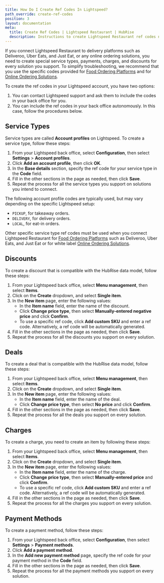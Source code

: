 ```yaml
---
title: How Do I Create Ref Codes In Lightspeed?
path_override: create-ref-codes
position: 3
layout: documentation
meta:
  title: Create Ref Codes | Lightspeed Restaurant | HubRise
  description: Instructions to create Lightspeed Restaurant ref codes needed for your EPOS to work with other connected apps, like online ordering platforms.
---
```


If you connect Lightspeed Restaurant to delivery platforms such as Deliveroo, Uber Eats, and Just Eat, or any online ordering solutions, you need to create special service types, payments, charges, and discounts for every solution you support.
To simplify troubleshooting, we recommend that you use the specific codes provided for [Food Ordering Platforms](/apps/lightspeed-restaurant/food-ordering-platforms) and for [Online Ordering Solutions](/apps/lightspeed-restaurant/online-ordering-solutions).

To create the ref codes in your Lightspeed account, you have two options:

1. You can contact Lightspeed support and ask them to include the codes in your back office for you.
1. You can include the ref codes in your back office autonomously. In this case, follow the procedures below.

## Service Types

Service types are called **Account profiles** on Lightspeed. To create a service type, follow these steps:

1. From your Lightspeed back office, select **Configuration**, then select **Settings** > **Account profiles**.
1. Click **Add an account profile**, then click **OK**.
1. In the **Base details** section, specify the ref code for your service type in the **Code** field.
1. Fill in the other sections in the page as needed, then click **Save**.
1. Repeat the process for all the service types you support on solutions you intend to connect.

The following account profile codes are typically used, but may vary depending on the specific Lightspeed setup:

- `PICKUP`, for takeaway orders.
- `DELIVERY`, for delivery orders.
- `LOCAL`, for eat-in orders.

Other specific service type ref codes must be used when you connect Lightspeed Restaurant for [Food Ordering Platforms](/apps/lightspeed-restaurant/food-ordering-platforms) such as Deliveroo, Uber Eats, and Just Eat or for white label [Online Ordering Solutions](/apps/lightspeed-restaurant/online-ordering-solutions).

## Discounts

To create a discount that is compatible with the HubRise data model, follow these steps:

1. From your Lightspeed back office, select **Menu management**, then select **Items**.
1. Click on the **Create** dropdown, and select **Single item**.
1. In the **New item** page, enter the following values:
   - In the **Item name** field, enter the name of the discount.
   - Click **Change price type**, then select **Manually-entered negative price** and click **Confirm**.
   - To use a specific ref code, click **Add custom SKU** and enter a ref code. Alternatively, a ref code will be automatically generated.
1. Fill in the other sections in the page as needed, then click **Save**.
1. Repeat the process for all the discounts you support on every solution.

## Deals

To create a deal that is compatible with the HubRise data model, follow these steps:

1. From your Lightspeed back office, select **Menu management**, then select **Items**.
1. Click on the **Create** dropdown, and select **Single item**.
1. In the **New item** page, enter the following values:
   - In the **Item name** field, enter the name of the deal.
   - Click **Change price type**, then select **No price** and click **Confirm**.
1. Fill in the other sections in the page as needed, then click **Save**.
1. Repeat the process for all the deals you support on every solution.

## Charges

To create a charge, you need to create an item by following these steps:

1. From your Lightspeed back office, select **Menu management**, then select **Items**.
1. Click on the **Create** dropdown, and select **Single item**.
1. In the **New item** page, enter the following values:
   - In the **Item name** field, enter the name of the charge.
   - Click **Change price type**, then select **Manually-entered price** and click **Confirm**.
   - To use a specific ref code, click **Add custom SKU** and enter a ref code. Alternatively, a ref code will be automatically generated.
1. Fill in the other sections in the page as needed, then click **Save**.
1. Repeat the process for all the charges you support on every solution. 

## Payment Methods

To create a payment method, follow these steps:

1. From your Lightspeed back office, select **Configuration**, then select **Settings** > **Payment methods**.
1. Click **Add a payment method**.
1. In the **Add new payment method** page, specify the ref code for your payment method in the **Code** field.
1. Fill in the other sections in the page as needed, then click **Save**.
1. Repeat the process for all the payment methods you support on every solution.
